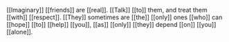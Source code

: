 [[Imaginary]] [[friends]] are [[real]]. [[Talk]] [[to]] them, and treat them [[with]] [[respect]]. [[They]] sometimes are [[the]] [[only]] ones [[who]] can [[hope]] [[to]] [[help]] [[you]], [[as]] [[only]] [[they]] depend [[on]] [[you]] [[alone]]. 